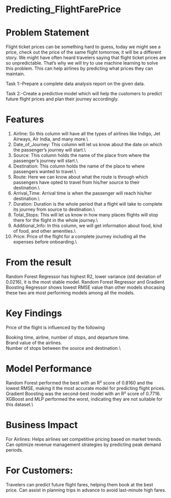 # Predicting_FlightFarePrice

# Problem Statement
Flight ticket prices can be something hard to guess, today we might see a price, check out the price of the same flight tomorrow, it will be a different story. We might have often heard travelers saying that flight ticket prices are so unpredictable. That’s why we will try to use machine learning to solve this problem. This can help airlines by predicting what prices they can maintain.

Task 1:-Prepare a complete data analysis report on the given data.

Task 2:-Create a predictive model which will help the customers to predict future flight prices and plan their journey accordingly.

# Features 
1.	Airline: So this column will have all the types of airlines like Indigo, Jet Airways, Air India, and many more.\
2.	Date_of_Journey: This column will let us know about the date on which the passenger’s journey will start.\
3.	Source: This column holds the name of the place from where the passenger’s journey will start.\
4.	Destination: This column holds the name of the place to where passengers wanted to travel.\
5.	Route: Here we can know about what the route is through which passengers have opted to travel from his/her source to their destination.\
6.	Arrival_Time: Arrival time is when the passenger will reach his/her destination.\
7.	Duration: Duration is the whole period that a flight will take to complete its journey from source to destination.\
8.	Total_Stops: This will let us know in how many places flights will stop there for the flight in the whole journey.\
9.	Additional_Info: In this column, we will get information about food, kind of food, and other amenities.\
10.	Price: Price of the flight for a complete journey including all the expenses before onboarding.\


# From the result
Random Forest Regressor has highest R2, lower variance (std deviation of 0.0216), it is the most stable model.
Random Forest Regressor and Gradient Boosting Regressor shows lowest RMSE value than other models shocasing these two are most performing models among all the models.

# Key Findings
Price of the flight is influenced by the following

Booking time, airline, number of stops, and departure time.\
Brand value of the airlines.\
Number of stops between the source and destination.\

# Model Performance
Random Forest performed the best with an R² score of 0.8160 and the lowest RMSE, making it the most accurate model for predicting flight prices.\
Gradient Boosting was the second-best model with an R² score of 0.7716.\
XGBoost and MLP performed the worst, indicating they are not suitable for this dataset.\

# Business Impact
For Airlines:
Helps airlines set competitive pricing based on market trends. Can optimize revenue management strategies by predicting peak demand periods.

# For Customers:
Travelers can predict future flight fares, helping them book at the best price. Can assist in planning trips in advance to avoid last-minute high fares.
